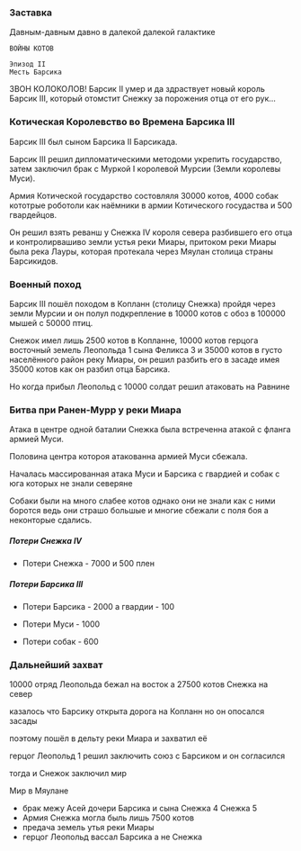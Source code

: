 ### Заставка

Давным-давным давно в далекой далекой галактике

    ВОЙНЫ КОТОВ

    Эпизод II
    Месть Барсика

ЗВОН КОЛОКОЛОВ! Барсик II умер и да здраствует новый король Барсик III,
который отомстит Снежку за порожения отца от его рук...

### Котическая Королевство во Времена Барсика III

Барсик III был сыном Барсика II Барсикада.

Барсик III решил дипломатическими методоми укрепить государство,
затем заключил брак с Муркой I королевой Мурсии (Земли королевы Муси).

Армия Котической государство состовляля 30000 котов,
4000 собак кототрые роботоли как наёмники в армии Котического госудаства и
500 гвардейцов.

Он решил взять реванш у Снежка IV короля севера разбившего его отца и контролирвашиво земли устья реки Миары,
притоком реки Миары была река Лауры,
которая протекала через Мяулан столица страны Барсикидов.

### Военный поход

Барсик III пошёл походом в Копланн (столицу Снежка) пройдя через земли Мурсии и он полул подкрепление в 10000 котов с обоз в 100000 мышей с 50000 птиц.

Снежок имел лишь 2500 котов в Копланне, 10000 котов герцога восточный земель Леопольда 1 сына Феликса 3 и 35000 котов в густо населённого район реку Миары,
он решил разбить его в засаде имея 35000 котов как он разбил отца Барсика.

Но когда прибыл Леопольд с 10000 солдат решил атаковать на Равнине

### Битва при Ранен-Мурр у реки Миара

Атака в центре одной баталии Снежка была встреченна атакой с фланга армией Муси.

Половина центра котороя атакованна армией Муси сбежала.

Началась массированная атака Муси и Барсика с гвардией и собак с юга которых не знали северяне

Собаки были на много слабее котов однако они не знали как с ними боротся ведь они страшо большые и многие сбежали с поля боя а неконторые сдались.

##### Потери Снежка IV
- Потери Снежка - 7000 и 500 плен

##### Потери Барсика III

- Потери Барсика - 2000 а гвардии - 100

- Потери Муси - 1000

- Потери собак - 600

### Дальнейший захват

<!-- сдеся -->

10000 отряд Леопольда бежал на восток а 27500 котов Снежка на север

казалось что Барсику открыта дорога на Копланн но он опосался засады

поэтому пошёл в дельту реки Миара и захватил её

герцог Леопольд 1 решил заключить союз с Барсиком и он согласился

тогда и Снежок заключил мир

Мир в Мяулане
- брак межу Асей дочери Барсика и сына Снежка 4 Снежка 5
- Армия Снежка могла быль лишь 7500 котов
- предача земель утья реки Миары
- герцог Леопольд вассал Барсика а не Снежка
